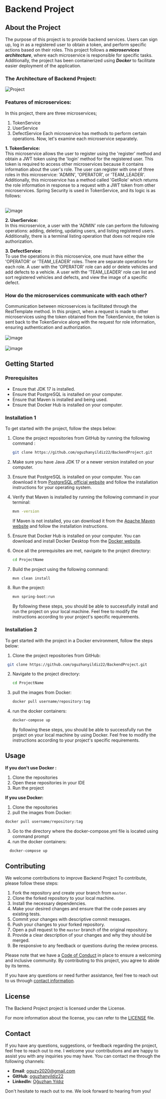 # Backend Project

## About the Project

The purpose of this project is to provide backend services. Users can sign up, log in as a registered user to obtain a token, and perform specific actions based on their roles. This project follows a **_microservices architecture_**, where each microservice is responsible for specific tasks. Additionally, the project has been containerized using **_Docker_** to facilitate easier deployment of the application.

### The Architecture of Backend Project:

![Project](https://github.com/oguzhanyildiz22/BackendProject/assets/110741518/92d624a6-6b81-4d26-a3e9-b335985abf01)

### Features of microservices: 
In this project, there are three microservices; 

1. TokenService 
2. UserService
3. DefectService
Each microservice has methods to perform certain operations. Now, let's examine each microservice separately.

**1. TokenService:** </br>
This microservice allows the user to register using the 'register' method and obtain a JWT token using the 'login' method for the registered user. This token is required to access other microservices because it contains information about the user's role. The user can register with one of three roles in this microservice: 'ADMIN', 'OPERATOR', or 'TEAM_LEADER'. Additionally, this microservice has a method called 'GetRole' which returns the role information in response to a request with a JWT token from other microservices. Spring Security is used in TokenService, and its logic is as follows:</br></br>

![image](https://github.com/oguzhanyildiz22/BackendProject/assets/110741518/03efd85b-bc2e-4c97-b3e6-bf3ac12d9a49)

**2. UserService:**</br>
In this microservice, a user with the 'ADMIN' role can perform the following operations: adding, deleting, updating users, and listing registered users. Additionally, there is a terminal listing operation that does not require role authorization.

**3. DefectService:**</br>
To use the operations in this microservice, one must have either the 'OPERATOR' or 'TEAM_LEADER' roles. There are separate operations for each role. A user with the 'OPERATOR' role can add or delete vehicles and add defects to a vehicle. A user with the 'TEAM_LEADER' role can list and sort registered vehicles and defects, and view the image of a specific defect.

### How do the microservices communicate with each other? </br>
Communication between microservices is facilitated through the RestTemplate method. In this project, when a request is made to other microservices using the token obtained from the TokenService, the token is sent back to the TokenService along with the request for role information, ensuring authentication and authorization.
</br></br>
![image](https://github.com/oguzhanyildiz22/BackendProject/assets/110741518/20025ac5-3c0e-4ec4-8717-25bab5f2bbbc)
</br></br>
![image](https://github.com/oguzhanyildiz22/BackendProject/assets/110741518/fcb7daa5-e4a2-4fb6-90b2-62a0533382b0)

## Getting Started

### Prerequisites
* Ensure that JDK 17 is installed. 
* Ensure that PostgreSQL is installed on your computer.
* Ensure that Maven is installed and being used.
* Ensure that Docker Hub is installed on your computer.

### Installation 1
To get started with the project, follow the steps below: 

1. Clone the project repositories from GitHub by running the following command : 
   ```sh
   git clone https://github.com/oguzhanyildiz22/BackendProject.git 
   ```
2. Make sure you have Java JDK 17 or a newer version installed on your computer.
 
3. Ensure that PostgreSQL is installed on your computer. You can download it from [PostgreSQL official website](https://www.postgresql.org/) and follow the installation instructions for your operating system.  

4. Verify that Maven is installed by running the following command in your terminal: 
   ```sh
   mvn -version
   ```
   If Maven is not installed, you can download it from the [Apache Maven website](https://maven.apache.org/) and follow the installation instructions.

5. Ensure that Docker Hub is installed on your computer. You can download and install Docker Desktop from the [Docker website](https://www.docker.com/products/docker-desktop). 

6. Once all the prerequisites are met, navigate to the project directory: 
   ```sh
   cd ProjectName
   ```
7. Build the project using the following command: 
   ```sh
   mvn clean install
   ```
8. Run the project: 
    ```sh
   mvn spring-boot:run
   ```
   By following these steps, you should be able to successfully install and run the project on your local machine. Feel free to modify the instructions according to your project's specific requirements.

### Installation 2
To get started with the project in a Docker environment, follow the steps below:

1. Clone the project repositories from GitHub: 
  ```sh
   git clone https://github.com/oguzhanyildiz22/BackendProject.git 
   ```
2. Navigate to the project directory: 
   ```sh
   cd ProjectName
   ```
3. pull the images from Docker: 
   ```sh
   docker pull username/repository:tag
   ```
4. run the docker containers: 
   ```sh
   docker-compose up
   ```
   By following these steps, you should be able to successfully run the project on your local machine by using Docker. Feel free to modify the instructions according to your project's specific requirements.
 
 ## Usage
  
  **If you don't use Docker :** 
  
  1. Clone the repositories 
  2. Open these repositories in your IDE
  3. Run the project
  
  **If you use Docker:**
  
  1. Clone the repositories
  2. pull the images from Docker:  
   ```sh
   docker pull username/repository:tag
   ```
  3. Go to the directory where the docker-compose.yml file is located using command prompt
  4. run the docker containers: 
   ```sh
     docker-compose up
   ```
## Contributing

 We welcome contributions to improve Backend Project To contribute, please follow these steps:

 1. Fork the repository and create your branch from `master`.
 2. Clone the forked repository to your local machine.
 3. Install the necessary dependencies.
 4. Make your desired changes and ensure that the code passes any existing tests.
 5. Commit your changes with descriptive commit messages.
 6. Push your changes to your forked repository.
 7. Open a pull request to the `master` branch of the original repository.
 8. Provide a clear description of your changes and why they should be merged.
 9. Be responsive to any feedback or questions during the review process.

 Please note that we have a [Code of Conduct](CODE_OF_CONDUCT.md) in place to ensure a welcoming and inclusive community. By contributing to this project, you agree to abide by its terms.

 If you have any questions or need further assistance, feel free to reach out to us through [contact information](https://www.linkedin.com/in/o%C4%9Fuzhan-yildiz-9b690624b/).

## License

 The Backend Project project is licensed under the License.

 For more information about the license, you can refer to the [LICENSE](LICENSE) file.
 
## Contact

 If you have any questions, suggestions, or feedback regarding the project, feel free to reach out to me. I welcome your contributions and are happy to assist you with any inquiries you may have. You can contact me through the following channels:

 - **Email**: [oguzy2020@gmail.com](mailto:oguzy2020@gmail.com)
 - **GitHub**: [oguzhanyildiz22](https://github.com/oguzhanyildiz22)
 - **LinkedIn**: [Oğuzhan Yıldız](https://www.linkedin.com/in/o%C4%9Fuzhan-yildiz-9b690624b/)

 Don't hesitate to reach out to me. We look forward to hearing from you!
